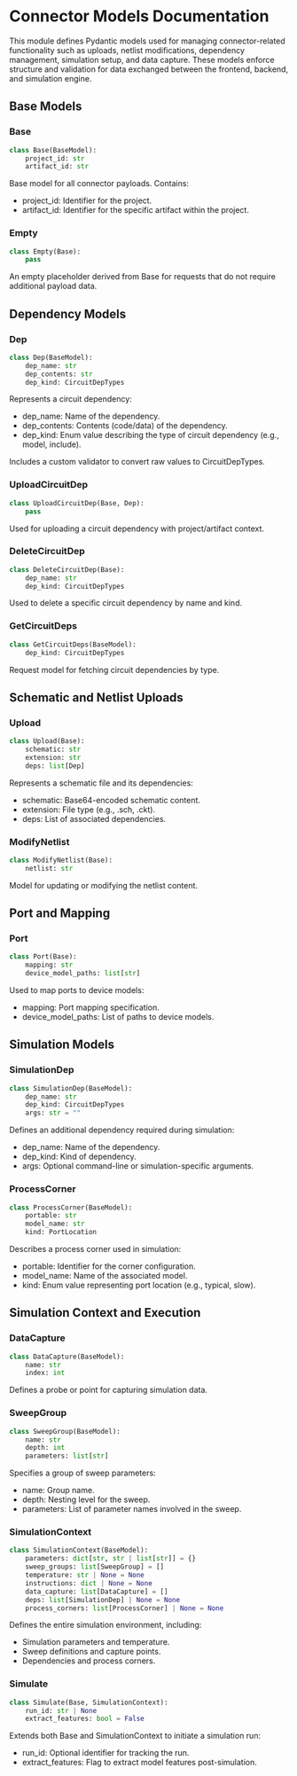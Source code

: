 # Connector Models Documentation

This module defines Pydantic models used for managing connector-related functionality such as uploads, netlist modifications, dependency management, simulation setup, and data capture. These models enforce structure and validation for data exchanged between the frontend, backend, and simulation engine.

## Base Models

### Base

```python
class Base(BaseModel):
	project_id: str
	artifact_id: str
```

Base model for all connector payloads. Contains:

- project_id: Identifier for the project.
- artifact_id: Identifier for the specific artifact within the project.

### Empty

```python
class Empty(Base):
	pass
```

An empty placeholder derived from Base for requests that do not require additional payload data.

## Dependency Models

### Dep

```python
class Dep(BaseModel):
	dep_name: str
	dep_contents: str
	dep_kind: CircuitDepTypes
```

Represents a circuit dependency:

- dep_name: Name of the dependency.
- dep_contents: Contents (code/data) of the dependency.
- dep_kind: Enum value describing the type of circuit dependency (e.g., model, include).

Includes a custom validator to convert raw values to CircuitDepTypes.

### UploadCircuitDep

```python
class UploadCircuitDep(Base, Dep):
	pass
```

Used for uploading a circuit dependency with project/artifact context.

### DeleteCircuitDep

```python
class DeleteCircuitDep(Base):
	dep_name: str
	dep_kind: CircuitDepTypes
```

Used to delete a specific circuit dependency by name and kind.

### GetCircuitDeps

```python
class GetCircuitDeps(BaseModel):
	dep_kind: CircuitDepTypes
```

Request model for fetching circuit dependencies by type.

## Schematic and Netlist Uploads

### Upload

```python
class Upload(Base):
	schematic: str
	extension: str
	deps: list[Dep]
```

Represents a schematic file and its dependencies:

- schematic: Base64-encoded schematic content.
- extension: File type (e.g., .sch, .ckt).
- deps: List of associated dependencies.

### ModifyNetlist

```python
class ModifyNetlist(Base):
	netlist: str
```

Model for updating or modifying the netlist content.

## Port and Mapping

### Port

```python
class Port(Base):
	mapping: str
    device_model_paths: list[str]
```

Used to map ports to device models:

- mapping: Port mapping specification.
- device_model_paths: List of paths to device models.

## Simulation Models

### SimulationDep

```python
class SimulationDep(BaseModel):
	dep_name: str
	dep_kind: CircuitDepTypes
	args: str = ""
```

Defines an additional dependency required during simulation:

- dep_name: Name of the dependency.
- dep_kind: Kind of dependency.
- args: Optional command-line or simulation-specific arguments.

### ProcessCorner

```python
class ProcessCorner(BaseModel):
	portable: str
	model_name: str
	kind: PortLocation
```

Describes a process corner used in simulation:

- portable: Identifier for the corner configuration.
- model_name: Name of the associated model.
- kind: Enum value representing port location (e.g., typical, slow).

## Simulation Context and Execution

### DataCapture

```python
class DataCapture(BaseModel):
	name: str
	index: int
```

Defines a probe or point for capturing simulation data.

### SweepGroup

```python
class SweepGroup(BaseModel):
	name: str
	depth: int
	parameters: list[str]
```

Specifies a group of sweep parameters:

- name: Group name.
- depth: Nesting level for the sweep.
- parameters: List of parameter names involved in the sweep.

### SimulationContext

```python
class SimulationContext(BaseModel):
	parameters: dict[str, str | list[str]] = {}
	sweep_groups: list[SweepGroup] = []
	temperature: str | None = None
	instructions: dict | None = None
	data_capture: list[DataCapture] = []
	deps: list[SimulationDep] | None = None
	process_corners: list[ProcessCorner] | None = None
```

Defines the entire simulation environment, including:

- Simulation parameters and temperature.
- Sweep definitions and capture points.
- Dependencies and process corners.

### Simulate

```python
class Simulate(Base, SimulationContext):
	run_id: str | None
	extract_features: bool = False
```

Extends both Base and SimulationContext to initiate a simulation run:

- run_id: Optional identifier for tracking the run.
- extract_features: Flag to extract model features post-simulation.